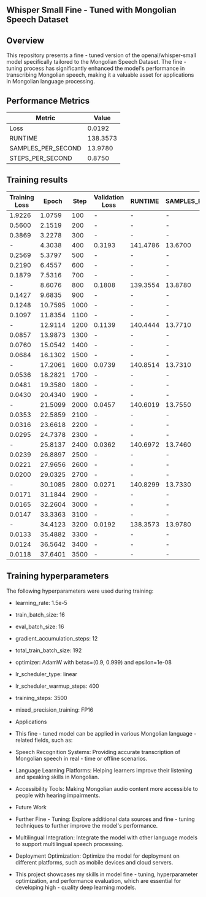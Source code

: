 ## Whisper Small Fine - Tuned with Mongolian Speech Dataset
## Overview
This repository presents a fine - tuned version of the openai/whisper-small model specifically tailored to the Mongolian Speech Dataset. The fine - tuning process has significantly enhanced the model's performance in transcribing Mongolian speech, making it a valuable asset for applications in Mongolian language processing.
## Performance Metrics
| Metric         | Value     |
|----------------|-----------|
| Loss           | 0.0192 |
| RUNTIME           | 138.3573 |
| SAMPLES_PER_SECOND           | 13.9780 |
| STEPS_PER_SECOND           | 0.8750 |

## Training results

| Training Loss | Epoch   | Step  | Validation Loss | RUNTIME | SAMPLES_PER_SECOND | STEPS_PER_SECOND |
|---------------|---------|-------|----------------- |-------- |-------- |-------- |
| 1.9226 | 1.0759 | 100 | - | - | - | - |
| 0.5600 | 2.1519 | 200 | - | - | - | - |
| 0.3869 | 3.2278 | 300 | - | - | - | - |
| - | 4.3038 | 400 | 0.3193 | 141.4786 | 13.6700 | 0.8550 |
| 0.2569 | 5.3797 | 500 | - | - | - | - |
| 0.2190 | 6.4557 | 600 | - | - | - | - |
| 0.1879 | 7.5316 | 700 | - | - | - | - |
| - | 8.6076 | 800 | 0.1808 | 139.3554 | 13.8780 | 0.8680 |
| 0.1427 | 9.6835 | 900 | - | - | - | - |
| 0.1248 | 10.7595 | 1000 | - | - | - | - |
| 0.1097 | 11.8354 | 1100 | - | - | - | - |
| - | 12.9114 | 1200 | 0.1139 | 140.4444 | 13.7710 | 0.8620 |
| 0.0857 | 13.9873 | 1300 | - | - | - | - |
| 0.0760 | 15.0542 | 1400 | - | - | - | - |
| 0.0684 | 16.1302 | 1500 | - | - | - | - |
| - | 17.2061 | 1600 | 0.0739 | 140.8514 | 13.7310 | 0.8590 |
| 0.0536 | 18.2821 | 1700 | - | - | - | - |
| 0.0481 | 19.3580 | 1800 | - | - | - | - |
| 0.0430 | 20.4340 | 1900 | - | - | - | - |
| - | 21.5099 | 2000 | 0.0457 | 140.6019 | 13.7550 | 0.8610 |
| 0.0353 | 22.5859 | 2100 | - | - | - | - |
| 0.0316 | 23.6618 | 2200 | - | - | - | - |
| 0.0295 | 24.7378 | 2300 | - | - | - | - |
| - | 25.8137 | 2400 | 0.0362 | 140.6972 | 13.7460 | 0.8600 |
| 0.0239 | 26.8897 | 2500 | - | - | - | - |
| 0.0221 | 27.9656 | 2600 | - | - | - | - |
| 0.0200 | 29.0325 | 2700 | - | - | - | - |
| - | 30.1085 | 2800 | 0.0271 | 140.8299 | 13.7330 | 0.8590 |
| 0.0171 | 31.1844 | 2900 | - | - | - | - |
| 0.0165 | 32.2604 | 3000 | - | - | - | - |
| 0.0147 | 33.3363 | 3100 | - | - | - | - |
| - | 34.4123 | 3200 | 0.0192 | 138.3573 | 13.9780 | 0.8750 |
| 0.0133 | 35.4882 | 3300 | - | - | - | - |
| 0.0124 | 36.5642 | 3400 | - | - | - | - |
| 0.0118 | 37.6401 | 3500 | - | - | - | - |

## Training hyperparameters
The following hyperparameters were used during training:

- learning_rate: 1.5e-5
- train_batch_size: 16
- eval_batch_size: 16
- gradient_accumulation_steps: 12
- total_train_batch_size: 192
- optimizer: AdamW with betas=(0.9, 0.999) and epsilon=1e-08
- lr_scheduler_type: linear
- lr_scheduler_warmup_steps: 400
- training_steps: 3500
- mixed_precision_training: FP16

- Applications
- This fine - tuned model can be applied in various Mongolian language - related fields, such as:
- Speech Recognition Systems: Providing accurate transcription of Mongolian speech in real - time or offline scenarios.
- Language Learning Platforms: Helping learners improve their listening and speaking skills in Mongolian.
- Accessibility Tools: Making Mongolian audio content more accessible to people with hearing impairments.
- Future Work
- Further Fine - Tuning: Explore additional data sources and fine - tuning techniques to further improve the model's performance.
- Multilingual Integration: Integrate the model with other language models to support multilingual speech processing.
- Deployment Optimization: Optimize the model for deployment on different platforms, such as mobile devices and cloud servers.
- This project showcases my skills in model fine - tuning, hyperparameter optimization, and performance evaluation, which are essential for developing high - quality deep learning models.
